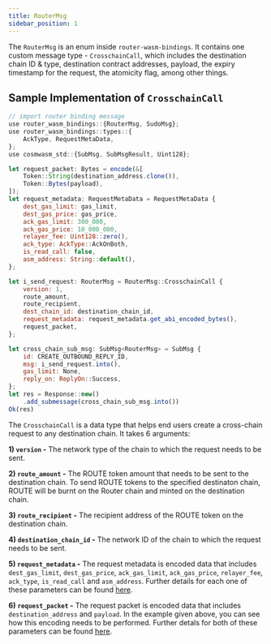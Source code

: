 ```yaml
---
title: RouterMsg
sidebar_position: 1
---
```


The `RouterMsg` is an enum inside `router-wasm-bindings`. It contains one custom message type - `CrosschainCall`, which includes the destination chain ID & type, destination contract addresses, payload, the expiry timestamp for the request, the atomicity flag, among other things. 

## Sample Implementation of `CrosschainCall`

```javascript
// import router binding message
use router_wasm_bindings::{RouterMsg, SudoMsg};
use router_wasm_bindings::types::{
    AckType, RequestMetaData,
};
use cosmwasm_std::{SubMsg, SubMsgResult, Uint128};

let request_packet: Bytes = encode(&[
    Token::String(destination_address.clone()),
    Token::Bytes(payload),
]);
let request_metadata: RequestMetaData = RequestMetaData {
    dest_gas_limit: gas_limit,
    dest_gas_price: gas_price,
    ack_gas_limit: 300_000,
    ack_gas_price: 10_000_000,
    relayer_fee: Uint128::zero(),
    ack_type: AckType::AckOnBoth,
    is_read_call: false,
    asm_address: String::default(),
};

let i_send_request: RouterMsg = RouterMsg::CrosschainCall {
    version: 1,
    route_amount,
    route_recipient,
    dest_chain_id: destination_chain_id,
    request_metadata: request_metadata.get_abi_encoded_bytes(),
    request_packet,
};

let cross_chain_sub_msg: SubMsg<RouterMsg> = SubMsg {
    id: CREATE_OUTBOUND_REPLY_ID,
    msg: i_send_request.into(),
    gas_limit: None,
    reply_on: ReplyOn::Success,
};
let res = Response::new()
    .add_submessage(cross_chain_sub_msg.into())
Ok(res)
```

The `CrosschainCall` is a data type that helps end users create a cross-chain request to any destination chain. It takes 6 arguments:

**1) `version` -** The network type of the chain to which the request needs to be sent. 

**2) `route_amount` -** The ROUTE token amount that needs to be sent to the destination chain. To send ROUTE tokens to the specified destinaton chain, ROUTE will be burnt on the Router chain and minted on the destination chain.

**3) `route_recipient` -** The recipient address of the ROUTE token on the destination chain.

**4) `destination_chain_id` -** The network ID of the chain to which the request needs to be sent. 

**5) `request_metadata` -** The request metadata is encoded data that includes `dest_gas_limit`, `dest_gas_price`, `ack_gas_limit`, `ack_gas_price`, `relayer_fee`, `ack_type`, `is_read_call` and `asm_address`. Further details for each one of these parameters can be found [here](../../near-guides/iDapp-functions/i_send#3-request_metadata).

**6) `request_packet` -** The request packet is encoded data that includes `destination_address` and `payload`. In the example given above, you can see how this encoding needs to be performed. Further detals for both of these parameters can be found [here](../../near-guides/iDapp-functions/i_send#4-request_packet). 

